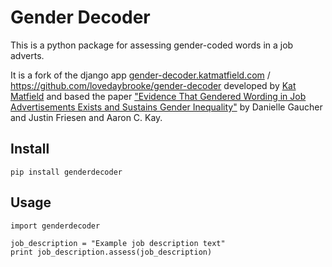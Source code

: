 # Gender Decoder

This is a python package for assessing gender-coded words in a job adverts.

It is a fork of the django app [gender-decoder.katmatfield.com](http://gender-decoder.katmatfield.com) / https://github.com/lovedaybrooke/gender-decoder developed by [Kat Matfield](http://www.katmatfield.com) and based the paper ["Evidence That Gendered Wording in Job Advertisements Exists and Sustains Gender Inequality"](http://gender-decoder.katmatfield.com/static/Gaucher-Friesen-Kay-JPSP-Gendered-Wording-in-Job-ads.pdf) by 
Danielle Gaucher and Justin Friesen and Aaron C. Kay.

## Install

```
pip install genderdecoder
```

## Usage

```
import genderdecoder

job_description = "Example job description text"
print job_description.assess(job_description)

```